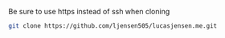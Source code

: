 Be sure to use https instead of ssh when cloning

```bash
git clone https://github.com/ljensen505/lucasjensen.me.git

```
